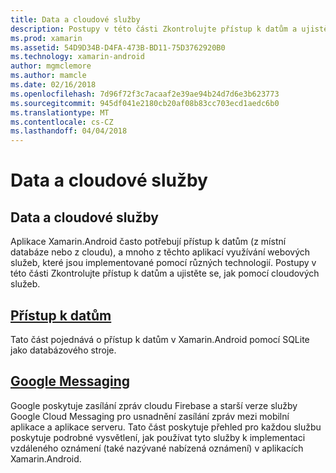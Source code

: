 ```yaml
---
title: Data a cloudové služby
description: Postupy v této části Zkontrolujte přístup k datům a ujistěte se, jak pomocí cloudových služeb.
ms.prod: xamarin
ms.assetid: 54D9D34B-D4FA-473B-BD11-75D3762920B0
ms.technology: xamarin-android
author: mgmclemore
ms.author: mamcle
ms.date: 02/16/2018
ms.openlocfilehash: 7d96f72f3c7acaaf2e39ae94b24d7d6e3b623773
ms.sourcegitcommit: 945df041e2180cb20af08b83cc703ecd1aedc6b0
ms.translationtype: MT
ms.contentlocale: cs-CZ
ms.lasthandoff: 04/04/2018
---
```

# <a name="data-and-cloud-services"></a>Data a cloudové služby

## <a name="data-and-cloud-services"></a>Data a cloudové služby

Aplikace Xamarin.Android často potřebují přístup k datům (z místní databáze nebo z cloudu), a mnoho z těchto aplikací využívání webových služeb, které jsou implementované pomocí různých technologií. Postupy v této části Zkontrolujte přístup k datům a ujistěte se, jak pomocí cloudových služeb.

## <a name="data-accessandroiddata-clouddata-accessindexmd"></a>[Přístup k datům](~/android/data-cloud/data-access/index.md)

Tato část pojednává o přístup k datům v Xamarin.Android pomocí SQLite jako databázového stroje.
 
## <a name="google-messagingandroiddata-cloudgoogle-messagingindexmd"></a>[Google Messaging](~/android/data-cloud/google-messaging/index.md)

Google poskytuje zasílání zpráv cloudu Firebase a starší verze služby Google Cloud Messaging pro usnadnění zasílání zpráv mezi mobilní aplikace a aplikace serveru. Tato část poskytuje přehled pro každou službu poskytuje podrobné vysvětlení, jak používat tyto služby k implementaci vzdáleného oznámení (také nazývané nabízená oznámení) v aplikacích Xamarin.Android.


